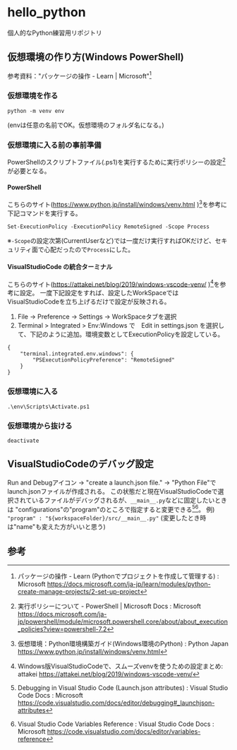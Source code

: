 # hello_python
個人的なPython練習用リポジトリ

## 仮想環境の作り方(Windows PowerShell)
参考資料："パッケージの操作 - Learn | Microsoft"[^1]

### 仮想環境を作る
```
python -m venv env
```
(envは任意の名前でOK。仮想環境のフォルダ名になる。)

### 仮想環境に入る前の事前準備

PowerShellのスクリプトファイル(.ps1)を実行するために実行ポリシーの設定[^2]が必要となる。
#### PowerShell
こちらのサイト(https://www.python.jp/install/windows/venv.html )[^3]を参考に下記コマンドを実行する。
```
Set-ExecutionPolicy -ExecutionPolicy RemoteSigned -Scope Process
```
※`-Scope`の設定次第(CurrentUserなど)では一度だけ実行すればOKだけど、セキュリティ面で心配だったので`Process`にした。
#### VisualStudioCode の統合ターミナル
こちらのサイト(https://attakei.net/blog/2019/windows-vscode-venv/ )[^4]を参考に設定。
一度下記設定をすれば、設定したWorkSpaceではVisualStudioCodeを立ち上げるだけで設定が反映される。
1. File -> Preference -> Settings -> WorkSpaceタブを選択
2. Terminal > Integrated > Env:Windows で　Edit in settings.json を選択して、下記のように追加。環境変数としてExecutionPolicyを設定している。
```
{
    "terminal.integrated.env.windows": {
        "PSExecutionPolicyPreference": "RemoteSigned"
    }
}
```
### 仮想環境に入る
```
.\env\Scripts\Activate.ps1
```

### 仮想環境から抜ける
```
deactivate
```

## VisualStudioCodeのデバッグ設定
Run and Debugアイコン -> "create a launch.json file." -> "Python File"でlaunch.jsonファイルが作成される。
この状態だと現在VisualStudioCodeで選択されているファイルがデバッグされるが、`__main__.py`などに固定したいときは
"configurations"の"program"のところで指定すると変更できる[^5][^6]。
例) `"program" : "${workspaceFolder}/src/__main__.py"`
(変更したとき時は"name"も変えた方がいいと思う)

## 参考
[^1]:パッケージの操作 - Learn (Pythonでプロジェクトを作成して管理する) : Microsoft
https://docs.microsoft.com/ja-jp/learn/modules/python-create-manage-projects/2-set-up-project

[^2]:実行ポリシーについて - PowerShell | Microsoft Docs : Microsoft
https://docs.microsoft.com/ja-jp/powershell/module/microsoft.powershell.core/about/about_execution_policies?view=powershell-7.2

[^3]:仮想環境：Python環境構築ガイド(Windows環境のPython) : Python Japan
https://www.python.jp/install/windows/venv.html

[^4]:Windows版VisualStudioCodeで、スムーズvenvを使うための設定まとめ: attakei
https://attakei.net/blog/2019/windows-vscode-venv/

[^5]:Debugging in Visual Studio Code (Launch.json attributes) : Visual Studio Code Docs : Microsoft
https://code.visualstudio.com/docs/editor/debugging#_launchjson-attributes

[^6]:Visual Studio Code Variables Reference : Visual Studio Code Docs : Microsoft
https://code.visualstudio.com/docs/editor/variables-reference
